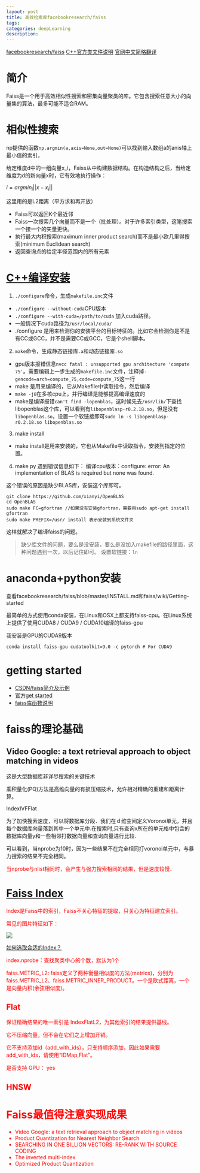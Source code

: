```yaml
---
layout: post
title: 高效检索库facebookresearch/faiss
tags:
categories: deepLearning
description:
---
```


[facebookresearch/faiss](https://github.com/facebookresearch/faiss)
[C++官方类文件说明](https://rawgit.com/facebookresearch/faiss/master/docs/html/annotated.html)
[官网中文简略翻译](https://www.cnblogs.com/yhzhou/p/10568728.html)

# 简介

Faiss是一个用于高效相似性搜索和密集向量聚类的库。它包含搜索任意大小的向量集的算法，最多可能不适合RAM。

# 相似性搜索

np提供的函数`np.argmin(a,axis=None,out=None)`可以找到输入数组a的anis轴上最小值的索引。

给定维度d中的一组向量x_i，Faiss从中构建数据结构。在构造结构之后，当给定维度为d的新向量x时，它有效地执行操作：

$i = argmin_i || x - x_i ||$

这里用的是L2距离（平方求和再开放）

* Faiss可以返回K个最近邻
* Faiss一次搜索几个向量而不是一个（批处理）。对于许多索引类型，这笔搜索一个接一个的矢量更快。
* 执行最大内积搜索(maximum inner product search)而不是最小欧几里得搜索(minimum Euclidean search)
* 返回查询点的给定半径范围内的所有元素



# [C++编译安装](https://github.com/facebookresearch/faiss/blob/master/INSTALL.md)

1. `./configure`命令，生成`makefile.inc`文件
  *  `./configure --without-cuda`CPU版本
  *  `./configure --with-cuda=/path/to/cuda` 加入cuda路径。
  * 一般情况下cuda路径为`/usr/local/cuda/`
  * ./configure 是用来检测你的安装平台的目标特征的。比如它会检测你是不是有CC或GCC，并不是需要CC或GCC，它是个shell脚本。
2. `make`命令，生成静态链接库`.a`和动态链接库`.so`
  * gpu版本报错信息`nvcc fatal : unsupported gpu architecture 'compute 75'`。需要编辑上一步生成的`makefile.inc`文件，注释掉`-gencode=arch=compute_75,code=compute_75`这一行
  * make 是用来编译的，它从Makefile中读取指令，然后编译
  * `make -j8`在多核cpu上，并行编译是能够提高编译速度的
  * make是编译报错`can't find -lopenblas`，这时候先去`/usr/lib/`下查找libopenblas这个库，可以看到有`libopenblasp-r0.2.18.so`，但是没有`libopenblas.so`，设置一个软链接即可`sudo ln -s libopenblasp-r0.2.18.so libopenblas.so`
3. make install
* make install是用来安装的，它也从Makefile中读取指令，安装到指定的位置。
4. make py
遇到错误信息如下：
编译cpu版本：configure: error: An implementation of BLAS is required but none was found.

这个错误的原因是缺少BLAS库，安装这个库即可。

```
git clone https://github.com/xianyi/OpenBLAS
cd OpenBLAS
sudo make FC=gfortran //如果没有安装gfortran，需要用sudo apt-get install gfortran
sudo make PREFIX=/usr/ install 表示安装到系统文件夹
```

这样就解决了编译faiss的问题。

> 缺少库文件的问题，要么是没安装，要么是没加入makefile的路径里面，这种问题遇到一次，以后记住即可。
> 设置软链接：`ln `


# anaconda+python安装

查看facebookresearch/faiss/blob/master/INSTALL.md和faiss/wiki/Getting-started

最简单的方式使用conda安装，在Linux和OSX上都支持faiss-cpu。在Linux系统上提供了使用CUDA8 / CUDA9 / CUDA10编译的faiss-gpu

我安装是GPU的CUDA9版本

`conda install faiss-gpu cudatoolkit=9.0 -c pytorch # For CUDA9`

# getting started

* [CSDN/faiss简介及示例](https://blog.csdn.net/kanbuqinghuanyizhang/article/details/80774609)
* [官方get started](https://github.com/facebookresearch/faiss/wiki/Getting-started)
* [faiss库函数说明](https://rawgit.com/facebookresearch/faiss/master/docs/html/namespacefaiss.html)

# faiss的理论基础

## Video Google: a text retrieval approach to object matching in videos
这是大型数据库非详尽搜索的关键技术

乘积量化(PQ)方法是高维向量的有损压缩技术，允许相对精确的重建和距离计算。

IndexIVFFlat

为了加快搜索速度，可以将数据库分段．我们在ｄ维空间定义Voronoi单元，并且每个数据库向量落到其中一个单元中.在搜索时,只有查询x所在的单元格中包含的数据库向量y和一些相邻打数据向量和查询向量进行比较.

可以看到，当nprobe为10时，因为一些结果不在完全相同打voronoi单元中，与暴力搜索的结果不完全相同。

<font color = 'red'>当nprobe与nlist相同时，会产生与强力搜索相同的结果，但是速度较慢．


# [Faiss Index](https://waltyou.github.io/Faiss-In-Project/)

Index是Faiss中的索引，Faiss不关心特征的提取，只关心为特征建立索引。

常见的图片特征如下：

![](https://waltyou.github.io/images/posts/image-feature-extration-algorithm.png)

[如何选取合适的Index？](https://waltyou.github.io/Faiss-Indexs/#%E6%8C%91%E4%B8%80%E4%B8%AA%E5%90%88%E9%80%82%E7%9A%84-index)

index.nprobe：查找聚类中心的个数，默认为1个

faiss.METRIC_L2: faiss定义了两种衡量相似度的方法(metrics)，分别为faiss.METRIC_L2、faiss.METRIC_INNER_PRODUCT。一个是欧式距离，一个是向量内积(余弦相似度)。

## Flat
保证精确结果的唯一索引是 IndexFlatL2，为其他索引的结果提供基线。

它不压缩向量，但不会在它们之上增加开销。

它不支持添加id（add_with_ids），只支持顺序添加，因此如果需要 add_with_ids，请使用“IDMap,Flat”。

是否支持 GPU： yes

## HNSW


# Faiss最值得注意实现成果
* Video Google: a text retrieval approach to object matching in videos
* Product Quantization for Nearest Neighbor Search
* SEARCHING IN ONE BILLION VECTORS: RE-RANK WITH SOURCE CODING
* The inverted multi-index
* Optimized Product Quantization

